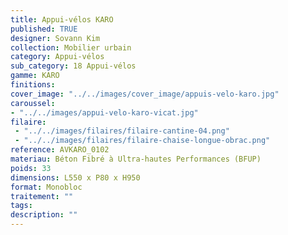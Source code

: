 ```yaml
---
title: Appui-vélos KARO 
published: TRUE
designer: Sovann Kim
collection: Mobilier urbain
category: Appui-vélos 
sub_category: 18 Appui-vélos
gamme: KARO
finitions: 
cover_image: "../../images/cover_image/appuis-velo-karo.jpg"
caroussel: 
- "../../images/appui-velo-karo-vicat.jpg"
filaire: 
 - "../../images/filaires/filaire-cantine-04.png"
 - "../../images/filaires/filaire-chaise-longue-obrac.png"
reference: AVKARO_0102
materiau: Béton Fibré à Ultra-hautes Performances (BFUP)
poids: 33
dimensions: L550 x P80 x H950 
format: Monobloc
traitement: ""
tags: 
description: ""
---
```

